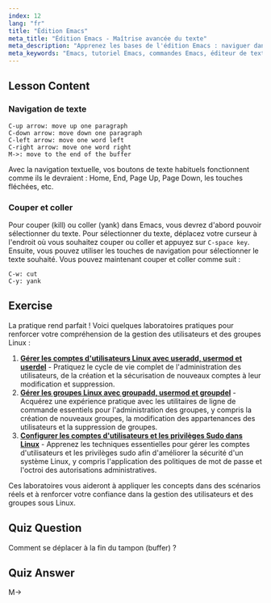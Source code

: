 ```yaml
---
index: 12
lang: "fr"
title: "Édition Emacs"
meta_title: "Édition Emacs - Maîtrise avancée du texte"
meta_description: "Apprenez les bases de l'édition Emacs : naviguer dans le texte, couper et coller efficacement. Ce guide convivial pour débutants vous aide à maîtriser les commandes Emacs essentielles pour Linux."
meta_keywords: "Emacs, tutoriel Emacs, commandes Emacs, éditeur de texte, éditeur Linux, navigation Emacs, Emacs débutant, guide Emacs"
---
```


## Lesson Content

### Navigation de texte

```
C-up arrow: move up one paragraph
C-down arrow: move down one paragraph
C-left arrow: move one word left
C-right arrow: move one word right
M->: move to the end of the buffer
```

Avec la navigation textuelle, vos boutons de texte habituels fonctionnent comme ils le devraient : Home, End, Page Up, Page Down, les touches fléchées, etc.

### Couper et coller

Pour couper (kill) ou coller (yank) dans Emacs, vous devrez d'abord pouvoir sélectionner du texte. Pour sélectionner du texte, déplacez votre curseur à l'endroit où vous souhaitez couper ou coller et appuyez sur `C-space key`. Ensuite, vous pouvez utiliser les touches de navigation pour sélectionner le texte souhaité. Vous pouvez maintenant couper et coller comme suit :

```
C-w: cut
C-y: yank
```

## Exercise

La pratique rend parfait ! Voici quelques laboratoires pratiques pour renforcer votre compréhension de la gestion des utilisateurs et des groupes Linux :

1. **[Gérer les comptes d'utilisateurs Linux avec useradd, usermod et userdel](https://labex.io/fr/labs/comptia-manage-linux-user-accounts-with-useradd-usermod-and-userdel-590837)** - Pratiquez le cycle de vie complet de l'administration des utilisateurs, de la création et la sécurisation de nouveaux comptes à leur modification et suppression.
2. **[Gérer les groupes Linux avec groupadd, usermod et groupdel](https://labex.io/fr/labs/comptia-manage-linux-groups-with-groupadd-usermod-and-groupdel-590836)** - Acquérez une expérience pratique avec les utilitaires de ligne de commande essentiels pour l'administration des groupes, y compris la création de nouveaux groupes, la modification des appartenances des utilisateurs et la suppression de groupes.
3. **[Configurer les comptes d'utilisateurs et les privilèges Sudo dans Linux](https://labex.io/fr/labs/comptia-configure-user-accounts-and-sudo-privileges-in-linux-590856)** - Apprenez les techniques essentielles pour gérer les comptes d'utilisateurs et les privilèges sudo afin d'améliorer la sécurité d'un système Linux, y compris l'application des politiques de mot de passe et l'octroi des autorisations administratives.

Ces laboratoires vous aideront à appliquer les concepts dans des scénarios réels et à renforcer votre confiance dans la gestion des utilisateurs et des groupes sous Linux.

## Quiz Question

Comment se déplacer à la fin du tampon (buffer) ?

## Quiz Answer

M->
